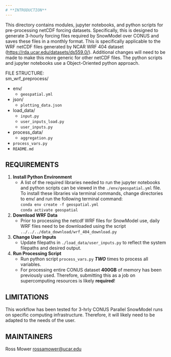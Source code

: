 ```yaml
--- 
# **INTRODUCTION**  
---  
```

This directory contains modules, jupyter notebooks, and python scripts for pre-processing netCDF forcing datasets. Specifically, this is designed to generate 3-hourly forcing files required by SnowModel over CONUS and saves these files in a monthly format. This is specifically applicable to the WRF netCDF files generated by NCAR WRF 404 dataset (https://rda.ucar.edu/datasets/ds559.0/). Additional changes will need to be made to make this more generic for other netCDF files. The python scripts and jupyter notebooks use a Object-Oriented python approach.  

FILE STRUCTURE:  
sm_wrf_preprocess/ 
- env/
    - `geospatial.yml`
- json/
    - `plotting_data.json`
- load_data/
    - `input.py`
    - `user_inputs_load.py`
    - `user_inputs.py`
- process_data/
    - `aggregation.py`  
- `process_vars.py`   
- `README.md`    

## **REQUIREMENTS** 
1. **Install Python Environment**
    - A list of the required libraries needed to run the jupyter notebooks and python scripts can be viewed in the `./env/geospatial.yml` file. To install these libraries via terminal commands, change directories to env/ and run the following terminal command:  
    `conda env create -f geospatial.yml`  
    `conda activate geospatial` 
2. **Download WRF Data**
    - Prior to processing the netcdf WRF files for SnowModel use, daily WRF files need to be downloaded using the script `../../../data_download/wrf_404_download.py`
3. **Change User Inputs**
    - Update filepaths in `./load_data/user_inputs.py` to reflect the system filepaths and desired output.
4. **Run Processing Script**
    - Run python script `process_vars.py` ***TWO*** times to process all variables.
    - For processing entire CONUS dataset **400GB** of memory has been previously used. Therefore, submitting this as a job on supercomputing resources is likely **required**!

## **LIMITATIONS**
This workflow has been tested for 3-hrly CONUS Parallel SnowModel runs on specific computing infrastructure. Therefore, it will likely need to be adapted to the needs of the user. 

## **MAINTAINERS** 
Ross Mower rossamower@ucar.edu  
